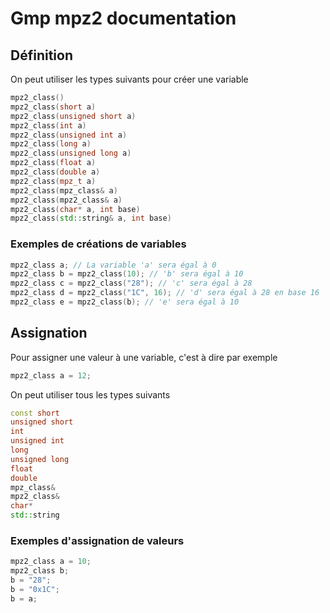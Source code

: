 # Gmp mpz2 documentation
##  Définition

On peut utiliser les types suivants pour créer une variable
```cpp
mpz2_class()
mpz2_class(short a)
mpz2_class(unsigned short a)
mpz2_class(int a)
mpz2_class(unsigned int a)
mpz2_class(long a)
mpz2_class(unsigned long a)
mpz2_class(float a)
mpz2_class(double a)
mpz2_class(mpz_t a)
mpz2_class(mpz_class& a)
mpz2_class(mpz2_class& a)
mpz2_class(char* a, int base)
mpz2_class(std::string& a, int base)
```

### Exemples de créations de variables
```cpp
mpz2_class a; // La variable 'a' sera égal à 0
mpz2_class b = mpz2_class(10); // 'b' sera égal à 10
mpz2_class c = mpz2_class("28"); // 'c' sera égal à 28
mpz2_class d = mpz2_class("1C", 16); // 'd' sera égal à 28 en base 16
mpz2_class e = mpz2_class(b); // 'e' sera égal à 10
```

## Assignation
Pour assigner une valeur à une variable, c'est à dire par exemple
```cpp
mpz2_class a = 12;
```
On peut utiliser tous les types suivants

```cpp
const short
unsigned short
int
unsigned int
long
unsigned long
float
double
mpz_class&
mpz2_class&
char*
std::string
```

### Exemples d'assignation de valeurs
```cpp
mpz2_class a = 10;
mpz2_class b;
b = "28";
b = "0x1C";
b = a;
```

